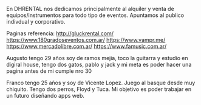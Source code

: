 En DHRENTAL nos dedicamos principalmente al alquiler y venta de equipos/instrumentos para todo tipo de eventos. Apuntamos al publico indivdual y corporativo.

Paginas referencia:
http://gluckrental.com/
https://www.180gradoseventos.com.ar/
https://www.vampr.me/
https://www.mercadolibre.com.ar/
https://www.famusic.com.ar/


Augusto tengo 29 años soy de ramos mejia, toco la guitarra y estudio en digiral house, tengo dos gatos, pablo y jack y mi meta es poder hacer una pagina antes de mi cumple nro 30

Franco tengo 25 años y soy de Vicente Lopez. Juego al basque desde muy chiquito. Tengo dos perros, Floyd y Tuca. Mi objetivo es poder trabajar en un futuro diseñando apps web.